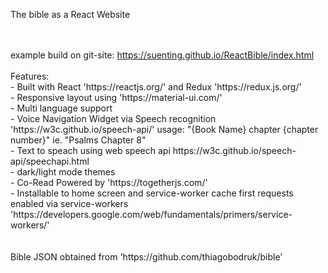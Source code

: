 The bible as a React Website

<br />
<br />
example build on git-site: <a href="https://suenting.github.io/ReactBible/index.html" target='_blank'>https://suenting.github.io/ReactBible/index.html</a>

<br />
<br />
Features:<br />
- Built with React 'https://reactjs.org/' and Redux 'https://redux.js.org/' <br />
- Responsive layout using 'https://material-ui.com/'<br />
- Multi language support<br />
- Voice Navigation Widget via Speech recognition 'https://w3c.github.io/speech-api/' usage: "{Book Name} chapter {chapter number}" ie. "Psalms Chapter 8"<br />
- Text to speach using web speech api https://w3c.github.io/speech-api/speechapi.html<br />
- dark/light mode themes<br />
- Co-Read Powered by 'https://togetherjs.com/'<br />
- Installable to home screen and service-worker cache first requests enabled via service-workers 'https://developers.google.com/web/fundamentals/primers/service-workers/'<br />
<br />
<br />
Bible JSON obtained from 'https://github.com/thiagobodruk/bible'